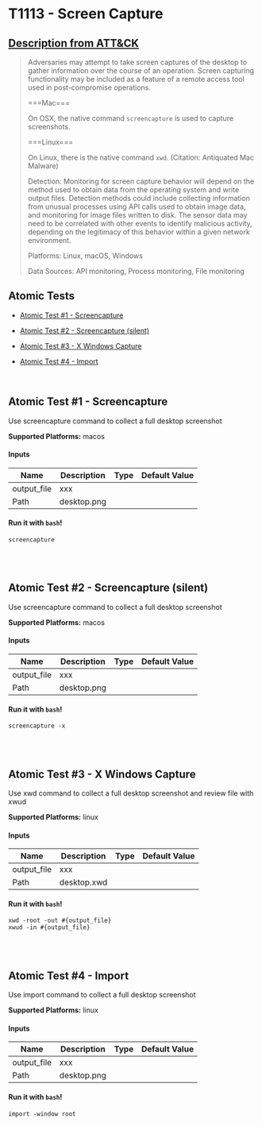 # T1113 - Screen Capture
## [Description from ATT&CK](https://attack.mitre.org/wiki/Technique/T1113)
<blockquote>Adversaries may attempt to take screen captures of the desktop to gather information over the course of an operation. Screen capturing functionality may be included as a feature of a remote access tool used in post-compromise operations.

===Mac===

On OSX, the native command <code>screencapture</code> is used to capture screenshots.

===Linux===

On Linux, there is the native command <code>xwd</code>. (Citation: Antiquated Mac Malware)

Detection: Monitoring for screen capture behavior will depend on the method used to obtain data from the operating system and write output files. Detection methods could include collecting information from unusual processes using API calls used to obtain image data, and monitoring for image files written to disk. The sensor data may need to be correlated with other events to identify malicious activity, depending on the legitimacy of this behavior within a given network environment.

Platforms: Linux, macOS, Windows

Data Sources: API monitoring, Process monitoring, File monitoring</blockquote>

## Atomic Tests

- [Atomic Test #1 - Screencapture](#atomic-test-1---screencapture)

- [Atomic Test #2 - Screencapture (silent)](#atomic-test-2---screencapture-silent)

- [Atomic Test #3 - X Windows Capture](#atomic-test-3---x-windows-capture)

- [Atomic Test #4 - Import](#atomic-test-4---import)


<br/>

## Atomic Test #1 - Screencapture
Use screencapture command to collect a full desktop screenshot

**Supported Platforms:** macos


#### Inputs
| Name | Description | Type | Default Value | 
|------|-------------|------|---------------|
| output_file | xxx
 | Path | desktop.png|

#### Run it with `bash`!
```
screencapture
```
<br/>
<br/>

## Atomic Test #2 - Screencapture (silent)
Use screencapture command to collect a full desktop screenshot

**Supported Platforms:** macos


#### Inputs
| Name | Description | Type | Default Value | 
|------|-------------|------|---------------|
| output_file | xxx
 | Path | desktop.png|

#### Run it with `bash`!
```
screencapture -x
```
<br/>
<br/>

## Atomic Test #3 - X Windows Capture
Use xwd command to collect a full desktop screenshot and review file with xwud

**Supported Platforms:** linux


#### Inputs
| Name | Description | Type | Default Value | 
|------|-------------|------|---------------|
| output_file | xxx
 | Path | desktop.xwd|

#### Run it with `bash`!
```
xwd -root -out #{output_file}
xwud -in #{output_file}
```
<br/>
<br/>

## Atomic Test #4 - Import
Use import command to collect a full desktop screenshot

**Supported Platforms:** linux


#### Inputs
| Name | Description | Type | Default Value | 
|------|-------------|------|---------------|
| output_file | xxx
 | Path | desktop.png|

#### Run it with `bash`!
```
import -window root
```
<br/>
